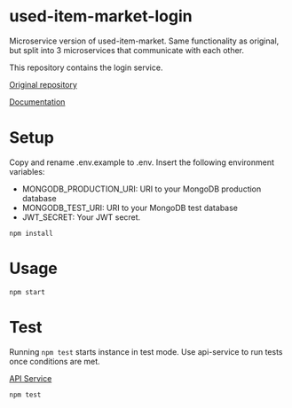 # used-item-market-login
Microservice version of used-item-market. Same functionality as original, but split into 3 microservices that communicate with each other.

This repository contains the login service.

[Original repository](https://github.com/samijouppila/used-item-market)

[Documentation](https://t8josa01-used-item-market.herokuapp.com/api/documentation)


# Setup
Copy and rename .env.example to .env. Insert the following environment variables:
- MONGODB_PRODUCTION_URI: URI to your MongoDB production database
- MONGODB_TEST_URI: URI to your MongoDB test database
- JWT_SECRET: Your JWT secret.

`npm install`

# Usage
`npm start`

# Test
Running `npm test` starts instance in test mode. Use api-service to run tests once conditions are met.

[API Service](https://github.com/samijouppila/used-item-market-api)

`npm test`
